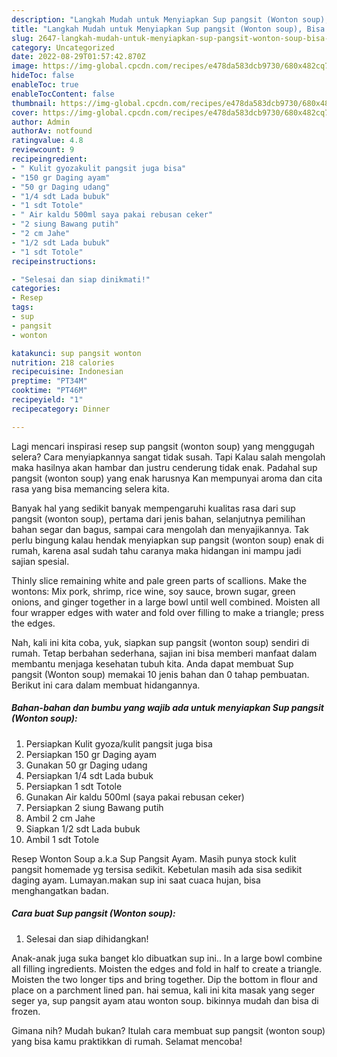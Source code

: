 ```yaml
---
description: "Langkah Mudah untuk Menyiapkan Sup pangsit (Wonton soup), Bisa Manjain Lidah"
title: "Langkah Mudah untuk Menyiapkan Sup pangsit (Wonton soup), Bisa Manjain Lidah"
slug: 2647-langkah-mudah-untuk-menyiapkan-sup-pangsit-wonton-soup-bisa-manjain-lidah
category: Uncategorized
date: 2022-08-29T01:57:42.870Z
image: https://img-global.cpcdn.com/recipes/e478da583dcb9730/680x482cq70/sup-pangsit-wonton-soup-foto-resep-utama.jpg
hideToc: false
enableToc: true
enableTocContent: false
thumbnail: https://img-global.cpcdn.com/recipes/e478da583dcb9730/680x482cq70/sup-pangsit-wonton-soup-foto-resep-utama.jpg
cover: https://img-global.cpcdn.com/recipes/e478da583dcb9730/680x482cq70/sup-pangsit-wonton-soup-foto-resep-utama.jpg
author: Admin
authorAv: notfound
ratingvalue: 4.8
reviewcount: 9
recipeingredient:
- " Kulit gyozakulit pangsit juga bisa"
- "150 gr Daging ayam"
- "50 gr Daging udang"
- "1/4 sdt Lada bubuk"
- "1 sdt Totole"
- " Air kaldu 500ml saya pakai rebusan ceker"
- "2 siung Bawang putih"
- "2 cm Jahe"
- "1/2 sdt Lada bubuk"
- "1 sdt Totole"
recipeinstructions:

- "Selesai dan siap dinikmati!"
categories:
- Resep
tags:
- sup
- pangsit
- wonton

katakunci: sup pangsit wonton 
nutrition: 218 calories
recipecuisine: Indonesian
preptime: "PT34M"
cooktime: "PT46M"
recipeyield: "1"
recipecategory: Dinner

---
```



Lagi mencari inspirasi resep sup pangsit (wonton soup) yang menggugah selera? Cara menyiapkannya sangat tidak susah. Tapi Kalau salah mengolah maka hasilnya akan hambar dan justru cenderung tidak enak. Padahal sup pangsit (wonton soup) yang enak harusnya Kan mempunyai aroma dan cita rasa yang bisa memancing selera kita.


Banyak hal yang sedikit banyak mempengaruhi kualitas rasa dari sup pangsit (wonton soup), pertama dari jenis bahan, selanjutnya pemilihan bahan segar dan bagus, sampai cara mengolah dan menyajikannya. Tak perlu bingung kalau hendak menyiapkan sup pangsit (wonton soup) enak di rumah, karena asal sudah tahu caranya maka hidangan ini mampu jadi sajian spesial.

Thinly slice remaining white and pale green parts of scallions. Make the wontons: Mix pork, shrimp, rice wine, soy sauce, brown sugar, green onions, and ginger together in a large bowl until well combined. Moisten all four wrapper edges with water and fold over filling to make a triangle; press the edges.


Nah, kali ini kita coba, yuk, siapkan sup pangsit (wonton soup) sendiri di rumah. Tetap berbahan sederhana, sajian ini bisa memberi manfaat dalam membantu menjaga kesehatan tubuh kita. Anda dapat membuat Sup pangsit (Wonton soup) memakai 10 jenis bahan dan 0 tahap pembuatan. Berikut ini cara dalam membuat hidangannya.

<!--inarticleads1-->

##### Bahan-bahan dan bumbu yang wajib ada untuk menyiapkan Sup pangsit (Wonton soup):

1. Persiapkan  Kulit gyoza/kulit pangsit juga bisa
1. Persiapkan 150 gr Daging ayam
1. Gunakan 50 gr Daging udang
1. Persiapkan 1/4 sdt Lada bubuk
1. Persiapkan 1 sdt Totole
1. Gunakan  Air kaldu 500ml (saya pakai rebusan ceker)
1. Persiapkan 2 siung Bawang putih
1. Ambil 2 cm Jahe
1. Siapkan 1/2 sdt Lada bubuk
1. Ambil 1 sdt Totole


Resep Wonton Soup a.k.a Sup Pangsit Ayam. Masih punya stock kulit pangsit homemade yg tersisa sedikit. Kebetulan masih ada sisa sedikit daging ayam. Lumayan.makan sup ini saat cuaca hujan, bisa menghangatkan badan. 

<!--inarticleads2-->

##### Cara buat Sup pangsit (Wonton soup):


1. Selesai dan siap dihidangkan!

Anak-anak juga suka banget klo dibuatkan sup ini.. In a large bowl combine all filling ingredients. Moisten the edges and fold in half to create a triangle. Moisten the two longer tips and bring together. Dip the bottom in flour and place on a parchment lined pan. hai semua, kali ini kita masak yang seger seger ya, sup pangsit ayam atau wonton soup. bikinnya mudah dan bisa di frozen. 

Gimana nih? Mudah bukan? Itulah cara membuat sup pangsit (wonton soup) yang bisa kamu praktikkan di rumah. Selamat mencoba!
